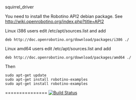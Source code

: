 squirrel_driver

You need to install the Robotino API2 debian package. See
http://wiki.openrobotino.org/index.php?title=API2

Linux i386 users edit /etc/apt/sources.list and add
```
deb http://doc.openrobotino.org/download/packages/i386 ./
```

Linux amd64 users edit /etc/apt/sources.list and add
```
deb http://doc.openrobotino.org/download/packages/amd64 ./
```

Then
```
sudo apt-get update
sudo apt-get install robotino-examples
sudo apt-get install robotino-examples
```

===============
[![Build Status](https://magnum.travis-ci.com/squirrel-project/squirrel_driver.svg?token=3yXoCRsCegowgzzpPuqw&branch=hydro_dev)](https://magnum.travis-ci.com/squirrel-project/squirrel_driver)
